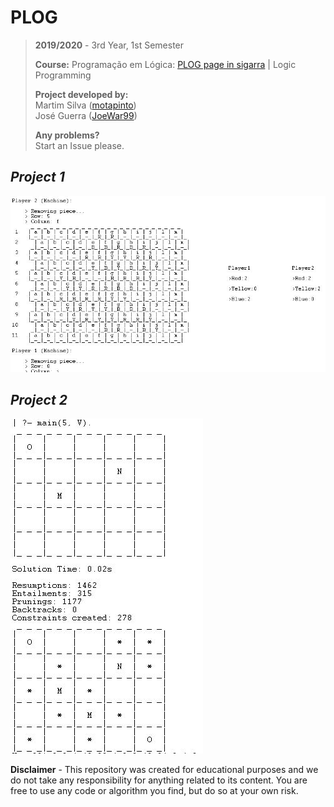# PLOG

> **2019/2020** - 3rd Year, 1st Semester	
>	
> **Course:** Programação em Lógica: [PLOG page in sigarra](https://sigarra.up.pt/feup/en/ucurr_geral.ficha_uc_view?pv_ocorrencia_id=272714) | Logic Programming
>	
> **Project developed by:**\
> Martim Silva ([motapinto](https://github.com/motapinto))\
> José Guerra ([JoeWar99](https://github.com/joewar99))
>
> **Any problems?**\
> Start an Issue please.

## ***Project 1***
![Project 1](/Projects/Project1/img/proj1.JPG)
## ***Project 2***
![Project 2](/Projects/Project2/img/proj2.JPG)

**Disclaimer** - This repository was created for educational purposes and we do not take any responsibility for anything related to its content. You are free to use any code or algorithm you find, but do so at your own risk.
